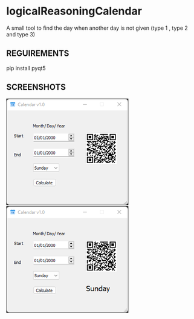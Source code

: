 # logicalReasoningCalendar
A small tool to find the day when another day is not given (type 1 , type 2 and type 3)

## REGUIREMENTS
pip install pyqt5

## SCREENSHOTS

![Screenshot 1](https://github.com/MrDiagnose/logicalReasoningCalendar/blob/main/screenshots/calendar.png)
![Screenshot 2](https://github.com/MrDiagnose/logicalReasoningCalendar/blob/main/screenshots/calendar2.png)

